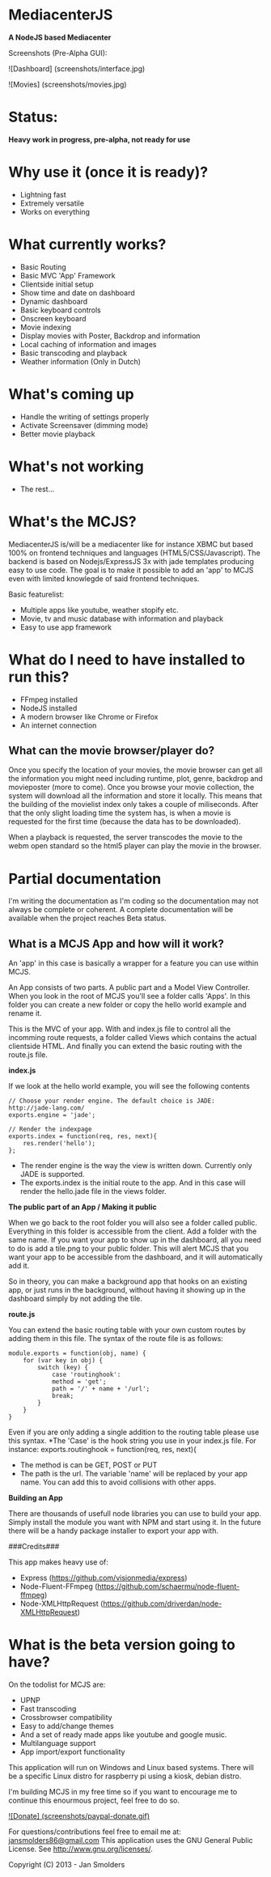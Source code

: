 MediacenterJS
=============

__A NodeJS based Mediacenter__

Screenshots (Pre-Alpha GUI): 

![Dashboard] (screenshots/interface.jpg)

![Movies] (screenshots/movies.jpg)

Status: 
=======

__Heavy work in progress, pre-alpha, not ready for use__

Why use it (once it is ready)?
===========
* Lightning fast
* Extremely versatile
* Works on everything
		
What currently works?
===========

* Basic Routing
* Basic MVC 'App' Framework
* Clientside initial setup
* Show time and date on dashboard
* Dynamic dashboard
* Basic keyboard controls
* Onscreen keyboard
* Movie indexing
* Display movies with Poster, Backdrop and information 
* Local caching of information and images
* Basic transcoding and playback
* Weather information (Only in Dutch)

What's coming up
=================

* Handle the writing of settings properly
* Activate Screensaver (dimming mode)
* Better movie playback

What's not working
==================

* The rest...

What's the MCJS?
=========================

MediacenterJS is/will be a mediacenter like for instance XBMC but based 100% on frontend techniques and languages (HTML5/CSS/Javascript).
The backend is based on Nodejs/ExpressJS 3x with jade templates producing easy to use code. 
The goal is to make it possible to add an 'app' to MCJS even with limited knowlegde of said frontend techniques. 

Basic featurelist:

* Multiple apps like youtube, weather stopify etc.
* Movie, tv and music database with information and playback
* Easy to use app framework

What do I need to have installed to run this? 
==========================

* FFmpeg installed
* NodeJS installed
* A modern browser like Chrome or Firefox
* An internet connection

What can the movie browser/player do? 
-------------

Once you specify the location of your movies, the movie browser can get all the information you might need including runtime, plot, genre, backdrop and movieposter (more to come). 
Once you browse your movie collection, the system will download all the information and store it locally. This means that the building of the movielist index only takes a couple of miliseconds.
After that the only slight loading time the system has, is when a movie is requested for the first time (because the data has to be downloaded).

When a playback is requested, the server transcodes the movie to the webm open standard so the html5 player can play the movie in the browser.


Partial documentation 
==========================
I'm writing the documentation as I'm coding so the documentation may not always be complete or coherent. 
A complete documentation will be available when the project reaches Beta status.

What is a MCJS App and how will it work?
-------------

An 'app' in this case is basically a wrapper for a feature you can use within MCJS.

An App consists of two parts. A public part and a Model View Controller. When you look in the root of MCJS you'll see a folder calls 'Apps'. 
In this folder you can create a new folder or copy the hello world example and rename it.

This is the MVC of your app. With and index.js file to control all the incomming route requests, a folder called Views which contains the actual clientside HTML. 
And finally you can extend the basic routing with the route.js file.

__index.js__

If we look at the hello world example, you will see the following contents

	// Choose your render engine. The default choice is JADE:  http://jade-lang.com/
	exports.engine = 'jade';

	// Render the indexpage
	exports.index = function(req, res, next){
		res.render('hello');
	};
	
* The render engine is the way the view is written down. Currently only JADE is supported.
* The exports.index is the initial route to the app. And in this case will render the hello.jade file in the views folder.

__The public part of an App / Making it public__

When we go back to the root folder you will also see a folder called public. Everything in this folder is accessible from the client. Add a folder with the same name. 
If you want your app to show up in the dashboard, all you need to do is add a tile.png to your public folder. This will alert MCJS that you want your app to be accessible from the dashboard, and it will automatically add it.

So in theory, you can make a background app that hooks on an existing app, or just runs in the background, without having it showing up in the dashboard simply by not adding the tile.

__route.js__

You can extend the basic routing table with your own custom routes by adding them in this file. The syntax of the route file is as follows:

	module.exports = function(obj, name) {
		for (var key in obj) {
			switch (key) {	
				case 'routinghook':
				method = 'get';
				path = '/' + name + '/url';
				break;
			}
		}
	}

Even if you are only adding a single addition to the routing table please use this syntax. 
*The 'Case' is the hook string you use in your index.js file. For instance:
	exports.routinghook = function(req, res, next){
	
* The method is can be GET, POST or PUT
* The path is the url. The variable 'name' will be replaced by your app name. You can add this to avoid collisions with other apps.
	
__Building an App__

There are thousands of usefull node libraries you can use to build your app. Simply install the module you want with NPM and start using it. 
In the future there will be a handy package installer to export your app with. 

###Credits###

This app makes heavy use of:

* Express (https://github.com/visionmedia/express)
* Node-Fluent-FFmpeg (https://github.com/schaermu/node-fluent-ffmpeg)
* Node-XMLHttpRequest (https://github.com/driverdan/node-XMLHttpRequest)


What is the beta version going to have?
=======================================

On the todolist for MCJS are:

* UPNP
* Fast transcoding 
* Crossbrowser compatibility
* Easy to add/change themes
* And a set of ready made apps like youtube and google music.
* Multilanguage support
* App import/export functionality

This application will run on Windows and Linux based systems. 
There will be a specific Linux distro for raspberry pi using a kiosk, debian distro.

I'm building MCJS in my free time so if you want to encourage me to continue this enourmous project, feel free to do so.

[![Donate] (screenshots/paypal-donate.gif)](https://www.paypal.com/cgi-bin/webscr?cmd=_s-xclick&hosted_button_id=DHV3M4SST8C5L)

For questions/contributions feel free to email me at: jansmolders86@gmail.com
This application uses the GNU General Public License. See <http://www.gnu.org/licenses/>.

Copyright (C) 2013 - Jan Smolders

